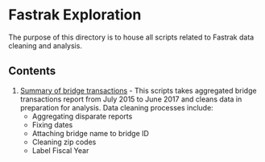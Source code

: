 # Fastrak Exploration

The purpose of this directory is to house all scripts related to Fastrak data cleaning and analysis.

## Contents 

1. [Summary of bridge transactions](https://github.com/BayAreaMetro/usf-practicum/blob/master/fastrak-exploration/README.md) - This scripts takes aggregated bridge transactions report from July 2015 to June 2017 and cleans data in preparation for analysis. Data cleaning processes include:
	* Aggregating disparate reports
	* Fixing dates
	* Attaching bridge name to bridge ID
	* Cleaning zip codes
	* Label Fiscal Year
	

